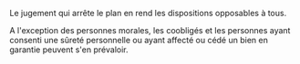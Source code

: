 Le jugement qui arrête le plan en rend les dispositions opposables à tous.


  

A l'exception des personnes morales, les coobligés et les personnes ayant consenti une sûreté personnelle ou ayant affecté ou cédé un bien en garantie peuvent s'en prévaloir.


  
